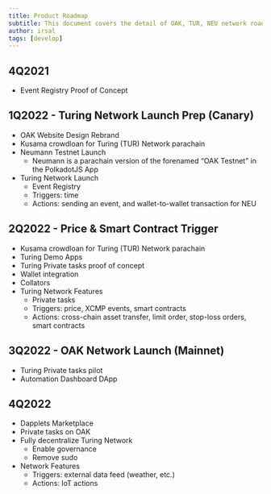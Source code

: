 ```yaml
---
title: Product Roadmap
subtitle: This document covers the detail of OAK, TUR, NEU network roadmap
author: irsal
tags: [develop]
---
```


## 4Q2021
- Event Registry Proof of Concept

## 1Q2022 - Turing Network Launch Prep (Canary)
- OAK Website Design Rebrand
- Kusama crowdloan for Turing (TUR) Network parachain
- Neumann Testnet Launch
  - Neumann is a parachain version of the forenamed “OAK Testnet” in the PolkadotJS App
- Turing Network Launch
  - Event Registry
  - Triggers: time
  - Actions: sending an event, and wallet-to-wallet transaction for NEU

## 2Q2022 - Price & Smart Contract Trigger
- Kusama crowdloan for Turing (TUR) Network parachain
- Turing Demo Apps
- Turing Private tasks proof of concept
- Wallet integration
- Collators
- Turing Network Features
  - Private tasks
  - Triggers: price, XCMP events, smart contracts
  - Actions: cross-chain asset transfer, limit order, stop-loss orders, smart contracts

## 3Q2022 - OAK Network Launch (Mainnet)
- Turing Private tasks pilot
- Automation Dashboard DApp

## 4Q2022
- Dapplets Marketplace
- Private tasks on OAK
- Fully decentralize Turing Network
  - Enable governance
  - Remove sudo
- Network Features
  - Triggers: external data feed (weather, etc.)
  - Actions: IoT actions
